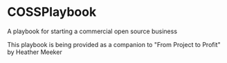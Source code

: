 # COSSPlaybook
A playbook for starting a commercial open source business

This playbook is being provided as a companion to "From Project to Profit" by Heather Meeker

